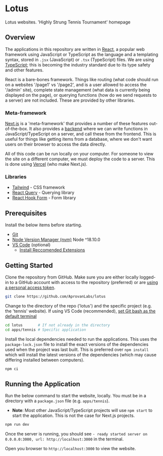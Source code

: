 # Lotus

Lotus websites. 'Highly Strung Tennis Tournament' homepage

## Overview

The applications in this repository are written in [React](https://reactjs.org/), a popular web framework using JavaScript or TypeScript as the language and a templating syntax, stored in `.jsx` (JavaScript) or `.tsx` (TypeScript) files. We are using [TypeScript](https://www.w3schools.com/typescript/typescript_intro.php); this is becoming the industry standard due to its type safety and other features.

React is a bare-bones framework. Things like routing (what code should run on a websites '/page1' vs '/page2', and is a user allowed to access the '/admin' site), complete state management (what data is currently being displayed on the page), or querying functions (how do we send requests to a server) are not included. These are provided by other libraries.

### Meta-framework

[Next.js](https://nextjs.org/learn/foundations/about-nextjs/what-is-nextjs) is a 'meta-framework' that provides a number of these features out-of-the-box. It also provides a [backend](https://www.geeksforgeeks.org/frontend-vs-backend/) where we can write functions in JavaScript/TypeScript on a server, and call these from the frontend. This is useful for things like getting items from a database, where we don't want users on their browser to access the data directly.

All of this code can be run locally on your computer. For someone to view the site on a different computer, we must deploy the code to a server. This is done using [Vercel](https://vercel.com/) (who make Next.js).

### Libraries

- [Tailwind](https://tailwindcss.com/) - CSS framework
- [React Query](https://react-query.tanstack.com/) - Querying library
- [React Hook Form](https://react-hook-form.com/) - Form library

## Prerequisites

Install the below items before starting.

- [Git](https://git-scm.com/)
- [Node Version Manager (nvm)](https://www.freecodecamp.org/news/node-version-manager-nvm-install-guide/) Node ^18.10.0
- [VS Code](https://code.visualstudio.com/) (optional)
  - [Install Reccomended Extensions](<https://dev.to/askrishnapravin/recommend-vs-code-extensions-to-your-future-teammates-4gkb#:~:text=Configuring%20recommended%20extensions&text=vscode%2F%20in%20the%20root%20of,tools(we%20use%20Git).>)

## Getting Started

Clone the repository from GitHub. Make sure you are either locally logged-in to a GitHub account with access to the repository (preferred) or are [using a personal access token](docs/how-to/github-personal-access-token.md).

```bash
git clone https://github.com/AprovanLabs/lotus
```

Change to the directory of the repo ('lotus') and the specific project (e.g. the 'tennis' website). If using VS Code (recommended), [set Git bash as the default terminal](https://www.geeksforgeeks.org/how-to-integrate-git-bash-with-visual-studio-code/)

```bash
cd lotus       # If not already in the directory
cd apps/tennis # Specific application
```

Install the local dependencies needed to run the applications. This uses the `package-lock.json` file to install the exact versions of the dependencies used when the project was last built. This is preferred over `npm install` which will install the latest versions of the dependencies (which may cause differing installed between computers).

```bash
npm ci
```

## Running the Application

Run the below command to start the website, locally. You must be in a directory with a `package.json` file (e.g. `apps/tennis`).

- **Note**: Most other JavaScript/TypeScript projects will use `npm start` to start the application. This is not the case for Next.js projects.

```bash
npm run dev
```

Once the server is running, you should see `- ready started server on 0.0.0.0:3000, url: http://localhost:3000` in the terminal.

Open you browser to `http://localhost:3000` to view the website.
